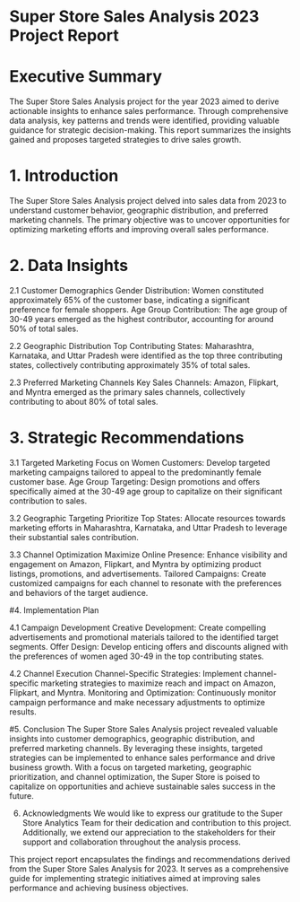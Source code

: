 # Super Store Sales Analysis 2023 Project Report
# Executive Summary
The Super Store Sales Analysis project for the year 2023 aimed to derive actionable insights to enhance sales performance. Through comprehensive data analysis, key patterns and trends were identified, providing valuable guidance for strategic decision-making. This report summarizes the insights gained and proposes targeted strategies to drive sales growth.

# 1. Introduction
The Super Store Sales Analysis project delved into sales data from 2023 to understand customer behavior, geographic distribution, and preferred marketing channels. The primary objective was to uncover opportunities for optimizing marketing efforts and improving overall sales performance.

# 2. Data Insights
2.1 Customer Demographics
Gender Distribution: Women constituted approximately 65% of the customer base, indicating a significant preference for female shoppers.
Age Group Contribution: The age group of 30-49 years emerged as the highest contributor, accounting for around 50% of total sales.

2.2 Geographic Distribution
Top Contributing States: Maharashtra, Karnataka, and Uttar Pradesh were identified as the top three contributing states, collectively contributing approximately 35% of total sales.

2.3 Preferred Marketing Channels
Key Sales Channels: Amazon, Flipkart, and Myntra emerged as the primary sales channels, collectively contributing to about 80% of total sales.

# 3. Strategic Recommendations

3.1 Targeted Marketing
Focus on Women Customers: Develop targeted marketing campaigns tailored to appeal to the predominantly female customer base.
Age Group Targeting: Design promotions and offers specifically aimed at the 30-49 age group to capitalize on their significant contribution to sales.

3.2 Geographic Targeting
Prioritize Top States: Allocate resources towards marketing efforts in Maharashtra, Karnataka, and Uttar Pradesh to leverage their substantial sales contribution.

3.3 Channel Optimization
Maximize Online Presence: Enhance visibility and engagement on Amazon, Flipkart, and Myntra by optimizing product listings, promotions, and advertisements.
Tailored Campaigns: Create customized campaigns for each channel to resonate with the preferences and behaviors of the target audience.

#4. Implementation Plan

4.1 Campaign Development
Creative Development: Create compelling advertisements and promotional materials tailored to the identified target segments.
Offer Design: Develop enticing offers and discounts aligned with the preferences of women aged 30-49 in the top contributing states.

4.2 Channel Execution
Channel-Specific Strategies: Implement channel-specific marketing strategies to maximize reach and impact on Amazon, Flipkart, and Myntra.
Monitoring and Optimization: Continuously monitor campaign performance and make necessary adjustments to optimize results.

#5. Conclusion
The Super Store Sales Analysis project revealed valuable insights into customer demographics, geographic distribution, and preferred marketing channels. By leveraging these insights, targeted strategies can be implemented to enhance sales performance and drive business growth. With a focus on targeted marketing, geographic prioritization, and channel optimization, the Super Store is poised to capitalize on opportunities and achieve sustainable sales success in the future.

6. Acknowledgments
We would like to express our gratitude to the Super Store Analytics Team for their dedication and contribution to this project. Additionally, we extend our appreciation to the stakeholders for their support and collaboration throughout the analysis process.

This project report encapsulates the findings and recommendations derived from the Super Store Sales Analysis for 2023. It serves as a comprehensive guide for implementing strategic initiatives aimed at improving sales performance and achieving business objectives.
